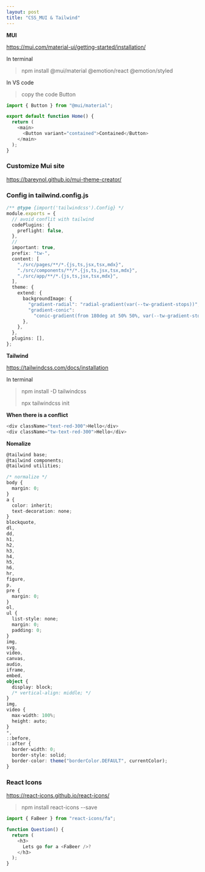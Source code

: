 ```yaml
---
layout: post
title: "CSS_MUI & Tailwind"
---
```


**MUI**

<a> https://mui.com/material-ui/getting-started/installation/

In terminal

> npm install @mui/material @emotion/react @emotion/styled

In VS code

> copy the code Button

```ts
import { Button } from "@mui/material";

export default function Home() {
  return (
    <main>
      <Button variant="contained">Contained</Button>
    </main>
  );
}
```

### Customize Mui site

<a> https://bareynol.github.io/mui-theme-creator/

### Config in tailwind.config.js

```ts
/** @type {import('tailwindcss').Config} */
module.exports = {
  // avoid conflit with tailwind
  codePlugins: {
    preflight: false,
  },
  //
  important: true,
  prefix: "tw-",
  content: [
    "./src/pages/**/*.{js,ts,jsx,tsx,mdx}",
    "./src/components/**/*.{js,ts,jsx,tsx,mdx}",
    "./src/app/**/*.{js,ts,jsx,tsx,mdx}",
  ],
  theme: {
    extend: {
      backgroundImage: {
        "gradient-radial": "radial-gradient(var(--tw-gradient-stops))",
        "gradient-conic":
          "conic-gradient(from 180deg at 50% 50%, var(--tw-gradient-stops))",
      },
    },
  },
  plugins: [],
};
```

**Tailwind**

<a> https://tailwindcss.com/docs/installation

In terminal

> npm install -D tailwindcss
>
> npx tailwindcss init

**When there is a conflict**

```ts
<div className="text-red-300">Hello</div>
<div className="tw-text-red-300">Hello</div>
```

**Nomalize**

```ts
@tailwind base;
@tailwind components;
@tailwind utilities;

/* normalize */
body {
  margin: 0;
}
a {
  color: inherit;
  text-decoration: none;
}
blockquote,
dl,
dd,
h1,
h2,
h3,
h4,
h5,
h6,
hr,
figure,
p,
pre {
  margin: 0;
}
ol,
ul {
  list-style: none;
  margin: 0;
  padding: 0;
}
img,
svg,
video,
canvas,
audio,
iframe,
embed,
object {
  display: block;
  /* vertical-align: middle; */
}
img,
video {
  max-width: 100%;
  height: auto;
}
*,
::before,
::after {
  border-width: 0;
  border-style: solid;
  border-color: theme("borderColor.DEFAULT", currentColor);
}

```

### React Icons

<a>https://react-icons.github.io/react-icons/

> npm install react-icons --save

```js
import { FaBeer } from "react-icons/fa";

function Question() {
  return (
    <h3>
      Lets go for a <FaBeer />?
    </h3>
  );
}
```
